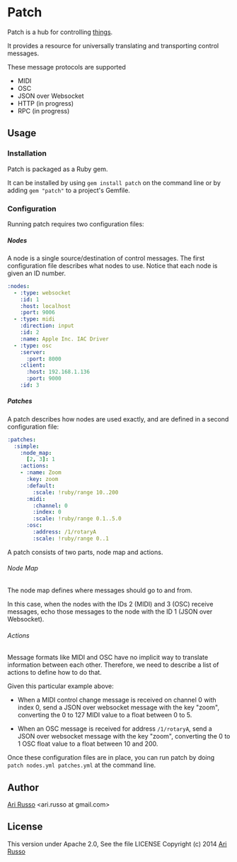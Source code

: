 # Patch

Patch is a hub for controlling [things](http://en.wikipedia.org/wiki/Internet_of_Things).

It provides a resource for universally translating and transporting control messages.  

These message protocols are supported

* MIDI
* OSC
* JSON over Websocket
* HTTP (in progress)
* RPC (in progress)

## Usage

### Installation

Patch is packaged as a Ruby gem.  

It can be installed by using `gem install patch` on the command line or by adding `gem "patch"` to a project's Gemfile.

### Configuration

Running patch requires two configuration files:

##### Nodes

A node is a single source/destination of control messages.  The first configuration file describes what nodes to use.  Notice that each node is given an ID number.

```yaml
:nodes:
  - :type: websocket
    :id: 1
    :host: localhost
    :port: 9006
  - :type: midi
    :direction: input
    :id: 2
    :name: Apple Inc. IAC Driver
  - :type: osc
    :server:
      :port: 8000
    :client:
      :host: 192.168.1.136
      :port: 9000
    :id: 3
```

##### Patches

A patch describes how nodes are used exactly, and are defined in a second configuration file:

```yaml
:patches:
  :simple:
    :node_map:
      [2, 3]: 1
    :actions:
    - :name: Zoom
      :key: zoom
      :default:
        :scale: !ruby/range 10..200
      :midi:
        :channel: 0
        :index: 0
        :scale: !ruby/range 0.1..5.0
      :osc:
        :address: /1/rotaryA
        :scale: !ruby/range 0..1

```

A patch consists of two parts, node map and actions.

###### Node Map

The node map defines where messages should go to and from.  

In this case, when the nodes with the IDs 2 (MIDI) and 3 (OSC) receive messages, echo those messages to the node with the ID 1 (JSON over Websocket).

###### Actions

Message formats like MIDI and OSC have no implicit way to translate information between each other.  Therefore, we need to describe a list of actions to define how to do that. 

Given this particular example above:

- When a MIDI control change message is received on channel 0 with index 0, send a JSON over websocket message with the key "zoom", converting the 0 to 127 MIDI value to a float between 0 to 5.

- When an OSC message is received for address `/1/rotaryA`, send a JSON over websocket message with the key "zoom", converting the 0 to 1 OSC float value to a float between 10 and 200.

Once these configuration files are in place, you can run patch by doing `patch nodes.yml patches.yml` at the command line.

## Author

[Ari Russo](http://github.com/arirusso) <ari.russo at gmail.com>

## License

This version under Apache 2.0, See the file LICENSE
Copyright (c) 2014 [Ari Russo](http://arirusso.com) 
